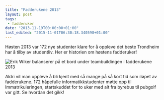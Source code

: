 ```yaml
---
title: "Fadderukene 2013"
layout: post
tags: 
 - fadderuker
date: "2013-11-19T00:00:00+01:00"
last_edited: "2015-11-01T06:30:18.340598+01:00"
---
```

Høsten 2013 var 172 nye studenter klare for å oppleve det beste Trondheim har å tilby av studentliv. Her er historien om høstens fadderuker!

![Erik Wiker balanserer på et bord under teambuildingen i fadderukene 2013](https://online.ntnu.no/media/images/responsive/67d56cfa-d407-4045-a12d-7ea60a665b43.png)

Aldri vil man oppleve å bli kjent med så mange på så kort tid som iløpet av fadderukene. 172 håpefulle informatikkstudenter møtte opp til Immatrikuleringen, startskuddet for to uker med alt fra byrebus til pubgolf var gitt. Se hvordan det gikk!
